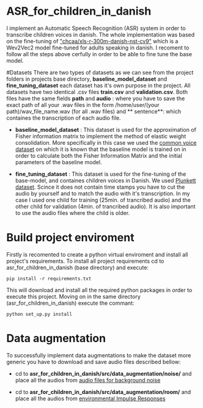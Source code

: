 # ASR_for_children_in_danish
I implement an Automatic Speech Recognition (ASR) system in order to transcribe children voices in danish. The whole implementation was based on the fine-tuning of  ["chcaa/xls-r-300m-danish-nst-cv9"](https://huggingface.co/chcaa/xls-r-300m-danish-nst-cv9)  which is a Wev2Vec2 model fine-tuned for adults speaking in danish. I recoment to follow all the steps above cerfully in order to be able to fine tune the base model.

#Datasets
There are two types of datasets as we can see from the project folders in projects base directory, **baseline_model_dataset** and **fine_tuning_dataset** each dataset has it's own purpose in the project. All datasets have two identical .csv files **train.csv** and **validation.csv**. Both files have the same fields **path** and **audio** : where you have to save the exact path of all your .wav files in the form /home/user/(your path)/wav_file_name.wav (for all .wav files) and **	sentence**: which containes the transcription of each audio file.

 - **baseline_model_dataset** : This dataset is used for the approximation of Fisher information matrix to implement the method of elastic weight consolidation. More specifically in this case we used the [common voice dataset](https://commonvoice.mozilla.org/da/datasets) on which it is known that the baseline model is trained on in order to calculate both the Fisher Information Matrix and the initial parameters of the baseline model. 

- **fine_tuning_dataset** : This dataset is used for the fine-tuning of the base-model, and containes children voices in Danish. We used [Plunkett dataset](https://sla.talkbank.org/TBB/childes/Scandinavian/Danish/Plunkett). Scince it does not contain time stamps you have to cut the audio by yourself and to match the audio with it's transcription. In my case I used one child for training (25min. of trancribed audio) and the other child for validation (4min. of trancribed audio). It is also important to use the audio files where the child is older.

# Build project enviroment
Firstly is recomented to create a python virtual enviroment and install all project's requirements. To install all project requirements cd to asr_for_children_in_danish (base directory) and execute:


```
pip install -r requirements.txt
```
This will download and install all the required python packages in order to execute this project. Moving on in the same directory (asr_for_children_in_danish) execute the commant:
```
python set_up.py install
```
# Data augmentation
To successfully implement data augmentations to make the dataset more generic you have to download and save audio files described bellow:
-  cd to **asr_for_children_in_danish/src/data_augmentation/noise/** and place all the audios from [audio files for background noise](https://www.openslr.org/17/)

- cd to **asr_for_children_in_danish/src/data_augmentation/room/** and place all the audios from  [environmental Impulse Responses ](https://mcdermottlab.mit.edu/Reverb/IR_Survey.html)
